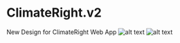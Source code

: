 # ClimateRight.v2
New Design for ClimateRight Web App
![alt text](https://i.ibb.co/z5PCvP3/Screenshot-2022-03-27-at-03-35-57.png)
![alt text](https://i.ibb.co/S0D42GC/Screenshot-2022-03-27-at-03-36-38.png)
